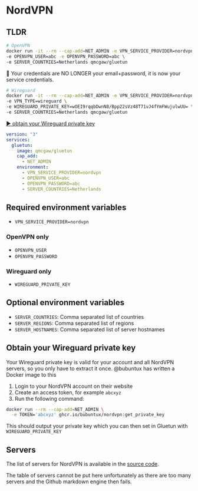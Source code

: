 # NordVPN

## TLDR

```sh
# OpenVPN
docker run -it --rm --cap-add=NET_ADMIN -e VPN_SERVICE_PROVIDER=nordvpn \
-e OPENVPN_USER=abc -e OPENVPN_PASSWORD=abc \
-e SERVER_COUNTRIES=Netherlands qmcgaw/gluetun
```

💁 Your credentials are NO LONGER your email+password, it is now your service credentials.

```sh
# Wireguard
docker run -it --rm --cap-add=NET_ADMIN -e VPN_SERVICE_PROVIDER=nordvpn \
-e VPN_TYPE=wireguard \
-e WIREGUARD_PRIVATE_KEY=wOEI9rqqbDwnN8/Bpp22sVz48T71vJ4fYmFWujulwUU= \
-e SERVER_COUNTRIES=Netherlands qmcgaw/gluetun
```

[▶️ obtain your Wireguard private key](#obtain-your-wireguard-private-key)

```yml
version: "3"
services:
  gluetun:
    image: qmcgaw/gluetun
    cap_add:
      - NET_ADMIN
    environment:
      - VPN_SERVICE_PROVIDER=nordvpn
      - OPENVPN_USER=abc
      - OPENVPN_PASSWORD=abc
      - SERVER_COUNTRIES=Netherlands
```

## Required environment variables

- `VPN_SERVICE_PROVIDER=nordvpn`

### OpenVPN only

- `OPENVPN_USER`
- `OPENVPN_PASSWORD`

### Wireguard only

- `WIREGUARD_PRIVATE_KEY`

## Optional environment variables

- `SERVER_COUNTRIES`: Comma separated list of countries
- `SERVER_REGIONS`: Comma separated list of regions
- `SERVER_HOSTNAMES`: Comma separated list of server hostnames

## Obtain your Wireguard private key

Your Wireguard private key is valid for your account and all NordVPN servers, so you only have to extract it once. @bubuntux has written a Docker image to this

1. Login to your NordVPN account on their website
2. Create an access token, for example `abcxyz`
3. Run the following command:

  ```sh
  docker run --rm --cap-add=NET_ADMIN \
    -e TOKEN='abcxyz' ghcr.io/bubuntux/nordvpn:get_private_key
  ```

  This should output your private key which you can then set in Gluetun with `WIREGUARD_PRIVATE_KEY`

## Servers

The list of servers for NordVPN is available in the [source code](https://github.com/qdm12/gluetun/blob/master/internal/storage/servers.json).

The table of servers cannot be put here unfortunately as there are too many servers and the Github markdown engine then fails.
